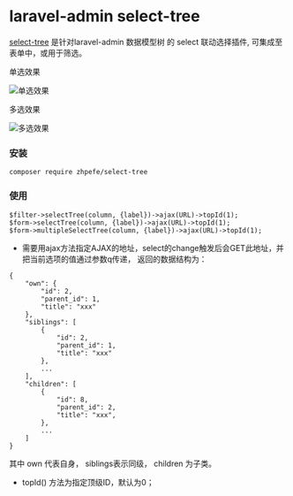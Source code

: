laravel-admin select-tree
======

[select-tree](https://github.com/zhpefe/select-tree) 是针对laravel-admin 数据模型树 的 select 联动选择插件, 可集成至表单中，或用于筛选。

单选效果

![单选效果](https://github.com/zhpefe/select-tree/raw/master/select-tree.png)

多选效果

![多选效果](https://github.com/zhpefe/select-tree/raw/master/multipleselect-tree.png)
### 安装

`composer require zhpefe/select-tree`

### 使用

```
$filter->selectTree(column, {label})->ajax(URL)->topId(1);
$form->selectTree(column, {label})->ajax(URL)->topId(1);
$form->multipleSelectTree(column, {label})->ajax(URL)->topId(1);
```

* 需要用ajax方法指定AJAX的地址，select的change触发后会GET此地址，并把当前选项的值通过参数q传递，
返回的数据结构为：

```$xslt
{
    "own": {
        "id": 2,
        "parent_id": 1,
        "title": "xxx"        
    },
    "siblings": [
        {
            "id": 2,
            "parent_id": 1,
            "title": "xxx"
        },
        ...
    ],
    "children": [
        {
            "id": 8,
            "parent_id": 2,
            "title": "xxx",
        },
        ...
    ]
}
```
其中 own 代表自身， siblings表示同级， children 为子类。

* topId() 方法为指定顶级ID，默认为0；

